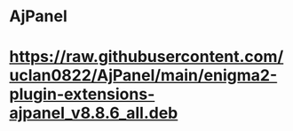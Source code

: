 # AjPanel
# https://raw.githubusercontent.com/uclan0822/AjPanel/main/enigma2-plugin-extensions-ajpanel_v8.8.6_all.deb

